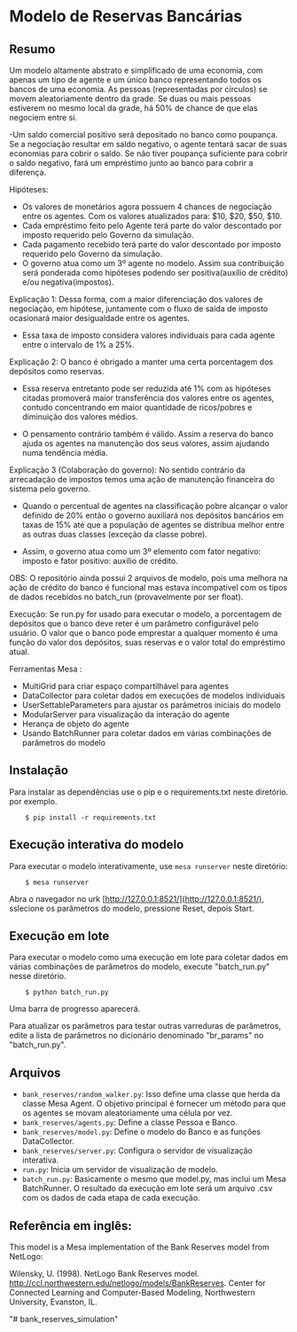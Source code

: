 # Modelo de Reservas Bancárias 

## Resumo

Um modelo altamente abstrato e simplificado de uma economia, com apenas um tipo de agente e um único banco representando todos os bancos de uma economia. As pessoas (representadas por círculos) se movem aleatoriamente dentro da grade. Se duas ou mais pessoas estiverem no mesmo local da grade, há 50% de chance de que elas negociem entre si. 

-Um saldo comercial positivo será depositado no banco como poupança. Se a negociação resultar em saldo negativo, o agente tentará sacar de suas economias para cobrir o saldo. 
Se não tiver poupança suficiente para cobrir o saldo negativo, fará um empréstimo junto ao banco para cobrir a diferença.


Hipóteses:
- Os valores de monetários agora possuem 4 chances de negociação entre os agentes. Com os valores atualizados para: $10, $20, $50, $10.
- Cada empréstimo feito pelo Agente terá parte do valor descontado por imposto requerido pelo Governo da simulação.
- Cada pagamento recebido terá parte do valor descontado por imposto requerido pelo Governo da simulação.
- O governo atua como um 3º agente no modelo. Assim sua contribuição será ponderada como hipóteses podendo ser positiva(auxílio de crédito) e/ou negativa(impostos).


Explicação 1: Dessa forma, com a maior diferenciação dos valores de negociação, em hipótese, juntamente com o fluxo de saída de imposto ocasionará maior desigualdade entre os agentes.

- Essa taxa de imposto considera valores individuais para cada agente entre o intervalo de 1% a 25%.

Explicação 2: O banco é obrigado a manter uma certa porcentagem dos depósitos como reservas. 

- Essa reserva entretanto pode ser reduzida até 1% com as hipóteses citadas promoverá maior transferência dos valores entre os agentes, contudo concentrando em maior quantidade de ricos/pobres e diminuição dos valores médios.

- O pensamento contrário também é válido. Assim a reserva do banco ajuda os agentes na manutenção dos seus valores, assim ajudando numa tendência média.

Explicação 3 (Colaboração do governo): No sentido contrário da arrecadação de impostos temos uma ação de manutenção financeira do sistema pelo governo.

- Quando o percentual de agentes na classificação pobre alcançar o valor definido de 20% então o governo auxiliará nos depósitos bancários em taxas de 15% até que a população de agentes se distribua melhor entre as outras duas classes (exceção da classe pobre).

- Assim, o governo atua como um 3º elemento com fator negativo: imposto e fator positivo: auxílio de crédito.

OBS: O repositório ainda possui 2 arquivos de modelo, pois uma melhora na ação de crédito do banco é funcional mas estava incompatível com os tipos de dados recebidos no batch_run (provavelmente por ser float).


Execução:
Se run.py for usado para executar o modelo, a porcentagem de depósitos que o banco deve reter é um parâmetro configurável pelo usuário. O valor que o banco pode emprestar a qualquer momento é uma função do valor dos depósitos, suas reservas e o valor total do empréstimo atual.

Ferramentas Mesa :
 - MultiGrid para criar espaço compartilhável para agentes
 - DataCollector para coletar dados em execuções de modelos individuais
 - UserSettableParameters para ajustar os parâmetros iniciais do modelo
 - ModularServer para visualização da interação do agente
 - Herança de objeto do agente
 - Usando BatchRunner para coletar dados em várias combinações de parâmetros do modelo

## Instalação

Para instalar as dependências use o pip e o requirements.txt neste diretório. por exemplo.

```
    $ pip install -r requirements.txt
```

## Execução interativa do modelo

Para executar o modelo interativamente, use `mesa runserver` neste diretório:

```
    $ mesa runserver
```

Abra o navegador no urk [http://127.0.0.1:8521/](http://127.0.0.1:8521/), sslecione os parâmetros do modelo, pressione Reset, depois Start.

## Execução em lote

Para executar o modelo como uma execução em lote para coletar dados em várias combinações de parâmetros do modelo, execute "batch_run.py" nesse diretório.

```
    $ python batch_run.py
```
Uma barra de progresso aparecerá.

Para atualizar os parâmetros para testar outras varreduras de parâmetros, edite a lista de parâmetros no dicionário denominado "br_params" no "batch_run.py".

## Arquivos

* ``bank_reserves/random_walker.py``: Isso define uma classe que herda da classe Mesa Agent. O objetivo principal é fornecer um método para que os agentes se movam aleatoriamente uma célula por vez. 
* ``bank_reserves/agents.py``: Define a classe Pessoa e Banco.
* ``bank_reserves/model.py``: Define o modelo do Banco e as funções DataCollector.
* ``bank_reserves/server.py``: Configura o servidor de visualização interativa.
* ``run.py``: Inicia um servidor de visualização de modelo.
* ``batch_run.py``: Basicamente o mesmo que model.py, mas inclui um Mesa BatchRunner. O resultado da execução em lote será um arquivo .csv com os dados de cada etapa de cada execução.

## Referência em inglês:

This model is a Mesa implementation of the Bank Reserves model from NetLogo:

Wilensky, U. (1998). NetLogo Bank Reserves model. http://ccl.northwestern.edu/netlogo/models/BankReserves. Center for Connected Learning and Computer-Based Modeling, Northwestern University, Evanston, IL.

"# bank_reserves_simulation" 
